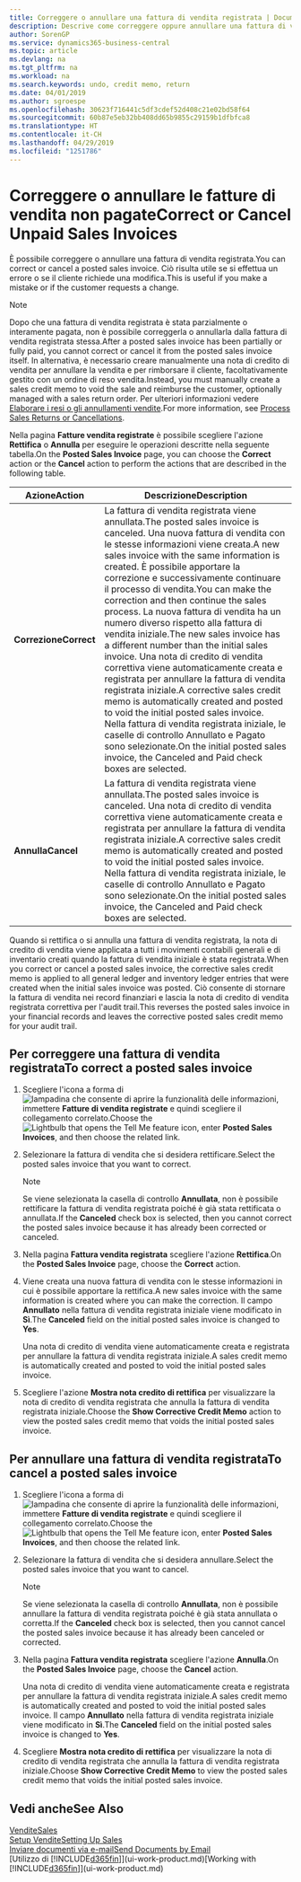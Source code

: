 ```yaml
---
title: Correggere o annullare una fattura di vendita registrata | Documenti Microsoft
description: Descrive come correggere oppure annullare una fattura di vendita registrata e collegarla a una nota di credito di vendita.
author: SorenGP
ms.service: dynamics365-business-central
ms.topic: article
ms.devlang: na
ms.tgt_pltfrm: na
ms.workload: na
ms.search.keywords: undo, credit memo, return
ms.date: 04/01/2019
ms.author: sgroespe
ms.openlocfilehash: 30623f716441c5df3cdef52d408c21e02bd58f64
ms.sourcegitcommit: 60b87e5eb32bb408dd65b9855c29159b1dfbfca8
ms.translationtype: HT
ms.contentlocale: it-CH
ms.lasthandoff: 04/29/2019
ms.locfileid: "1251786"
---
```

# <a name="correct-or-cancel-unpaid-sales-invoices"></a><span data-ttu-id="cb5a4-103">Correggere o annullare le fatture di vendita non pagate</span><span class="sxs-lookup"><span data-stu-id="cb5a4-103">Correct or Cancel Unpaid Sales Invoices</span></span>
<span data-ttu-id="cb5a4-104">È possibile correggere o annullare una fattura di vendita registrata.</span><span class="sxs-lookup"><span data-stu-id="cb5a4-104">You can correct or cancel a posted sales invoice.</span></span> <span data-ttu-id="cb5a4-105">Ciò risulta utile se si effettua un errore o se il cliente richiede una modifica.</span><span class="sxs-lookup"><span data-stu-id="cb5a4-105">This is useful if you make a mistake or if the customer requests a change.</span></span>

> [!NOTE]  
>   <span data-ttu-id="cb5a4-106">Dopo che una fattura di vendita registrata è stata parzialmente o interamente pagata, non è possibile correggerla o annullarla dalla fattura di vendita registrata stessa.</span><span class="sxs-lookup"><span data-stu-id="cb5a4-106">After a posted sales invoice has been partially or fully paid, you cannot correct or cancel it from the posted sales invoice itself.</span></span> <span data-ttu-id="cb5a4-107">In alternativa, è necessario creare manualmente una nota di credito di vendita per annullare la vendita e per rimborsare il cliente, facoltativamente gestito con un ordine di reso vendita.</span><span class="sxs-lookup"><span data-stu-id="cb5a4-107">Instead, you must manually create a sales credit memo to void the sale and reimburse the customer, optionally managed with a sales return order.</span></span> <span data-ttu-id="cb5a4-108">Per ulteriori informazioni vedere [Elaborare i resi o gli annullamenti vendite](sales-how-process-sales-returns-cancellations.md).</span><span class="sxs-lookup"><span data-stu-id="cb5a4-108">For more information, see [Process Sales Returns or Cancellations](sales-how-process-sales-returns-cancellations.md).</span></span>

<span data-ttu-id="cb5a4-109">Nella pagina **Fatture vendita registrate** è possibile scegliere l'azione **Rettifica** o **Annulla** per eseguire le operazioni descritte nella seguente tabella.</span><span class="sxs-lookup"><span data-stu-id="cb5a4-109">On the **Posted Sales Invoice** page, you can choose the **Correct** action or the **Cancel** action to perform the actions that are described in the following table.</span></span>

| <span data-ttu-id="cb5a4-110">Azione</span><span class="sxs-lookup"><span data-stu-id="cb5a4-110">Action</span></span> | <span data-ttu-id="cb5a4-111">Descrizione</span><span class="sxs-lookup"><span data-stu-id="cb5a4-111">Description</span></span> |
| --- | --- |
| <span data-ttu-id="cb5a4-112">**Correzione**</span><span class="sxs-lookup"><span data-stu-id="cb5a4-112">**Correct**</span></span> |<span data-ttu-id="cb5a4-113">La fattura di vendita registrata viene annullata.</span><span class="sxs-lookup"><span data-stu-id="cb5a4-113">The posted sales invoice is canceled.</span></span> <span data-ttu-id="cb5a4-114">Una nuova fattura di vendita con le stesse informazioni viene creata.</span><span class="sxs-lookup"><span data-stu-id="cb5a4-114">A new sales invoice with the same information is created.</span></span> <span data-ttu-id="cb5a4-115">È possibile apportare la correzione e successivamente continuare il processo di vendita.</span><span class="sxs-lookup"><span data-stu-id="cb5a4-115">You can make the correction and then continue the sales process.</span></span> <span data-ttu-id="cb5a4-116">La nuova fattura di vendita ha un numero diverso rispetto alla fattura di vendita iniziale.</span><span class="sxs-lookup"><span data-stu-id="cb5a4-116">The new sales invoice has a different number than the initial sales invoice.</span></span> <span data-ttu-id="cb5a4-117">Una nota di credito di vendita correttiva viene automaticamente creata e registrata per annullare la fattura di vendita registrata iniziale.</span><span class="sxs-lookup"><span data-stu-id="cb5a4-117">A corrective sales credit memo is automatically created and posted to void the initial posted sales invoice.</span></span> <span data-ttu-id="cb5a4-118">Nella fattura di vendita registrata iniziale, le caselle di controllo Annullato e Pagato sono selezionate.</span><span class="sxs-lookup"><span data-stu-id="cb5a4-118">On the initial posted sales invoice, the Canceled and Paid check boxes are selected.</span></span> |
| <span data-ttu-id="cb5a4-119">**Annulla**</span><span class="sxs-lookup"><span data-stu-id="cb5a4-119">**Cancel**</span></span> |<span data-ttu-id="cb5a4-120">La fattura di vendita registrata viene annullata.</span><span class="sxs-lookup"><span data-stu-id="cb5a4-120">The posted sales invoice is canceled.</span></span> <span data-ttu-id="cb5a4-121">Una nota di credito di vendita correttiva viene automaticamente creata e registrata per annullare la fattura di vendita registrata iniziale.</span><span class="sxs-lookup"><span data-stu-id="cb5a4-121">A corrective sales credit memo is automatically created and posted to void the initial posted sales invoice.</span></span> <span data-ttu-id="cb5a4-122">Nella fattura di vendita registrata iniziale, le caselle di controllo Annullato e Pagato sono selezionate.</span><span class="sxs-lookup"><span data-stu-id="cb5a4-122">On the initial posted sales invoice, the Canceled and Paid check boxes are selected.</span></span> |

<span data-ttu-id="cb5a4-123">Quando si rettifica o si annulla una fattura di vendita registrata, la nota di credito di vendita viene applicata a tutti i movimenti contabili generali e di inventario creati quando la fattura di vendita iniziale è stata registrata.</span><span class="sxs-lookup"><span data-stu-id="cb5a4-123">When you correct or cancel a posted sales invoice, the corrective sales credit memo is applied to all general ledger and inventory ledger entries that were created when the initial sales invoice was posted.</span></span> <span data-ttu-id="cb5a4-124">Ciò consente di stornare la fattura di vendita nei record finanziari e lascia la nota di credito di vendita registrata correttiva per l'audit trail.</span><span class="sxs-lookup"><span data-stu-id="cb5a4-124">This reverses the posted sales invoice in your financial records and leaves the corrective posted sales credit memo for your audit trail.</span></span>

## <a name="to-correct-a-posted-sales-invoice"></a><span data-ttu-id="cb5a4-125">Per correggere una fattura di vendita registrata</span><span class="sxs-lookup"><span data-stu-id="cb5a4-125">To correct a posted sales invoice</span></span>
1. <span data-ttu-id="cb5a4-126">Scegliere l'icona a forma di ![lampadina che consente di aprire la funzionalità delle informazioni](media/ui-search/search_small.png "Informazioni sull'operazione che si desidera eseguire"), immettere **Fatture di vendita registrate** e quindi scegliere il collegamento correlato.</span><span class="sxs-lookup"><span data-stu-id="cb5a4-126">Choose the ![Lightbulb that opens the Tell Me feature](media/ui-search/search_small.png "Tell me what you want to do") icon, enter **Posted Sales Invoices**, and then choose the related link.</span></span>  
2. <span data-ttu-id="cb5a4-127">Selezionare la fattura di vendita che si desidera rettificare.</span><span class="sxs-lookup"><span data-stu-id="cb5a4-127">Select the posted sales invoice that you want to correct.</span></span>

    > [!NOTE]  
    >   <span data-ttu-id="cb5a4-128">Se viene selezionata la casella di controllo **Annullata**, non è possibile rettificare la fattura di vendita registrata poiché è già stata rettificata o annullata.</span><span class="sxs-lookup"><span data-stu-id="cb5a4-128">If the **Canceled** check box is selected, then you cannot correct the posted sales invoice because it has already been corrected or canceled.</span></span>
3. <span data-ttu-id="cb5a4-129">Nella pagina **Fattura vendita registrata** scegliere l'azione **Rettifica**.</span><span class="sxs-lookup"><span data-stu-id="cb5a4-129">On the **Posted Sales Invoice** page, choose the **Correct** action.</span></span>  
4. <span data-ttu-id="cb5a4-130">Viene creata una nuova fattura di vendita con le stesse informazioni in cui è possibile apportare la rettifica.</span><span class="sxs-lookup"><span data-stu-id="cb5a4-130">A new sales invoice with the same information is created where you can make the correction.</span></span> <span data-ttu-id="cb5a4-131">Il campo **Annullato** nella fattura di vendita registrata iniziale viene modificato in **Sì**.</span><span class="sxs-lookup"><span data-stu-id="cb5a4-131">The **Canceled** field on the initial posted sales invoice is changed to **Yes**.</span></span>

    <span data-ttu-id="cb5a4-132">Una nota di credito di vendita viene automaticamente creata e registrata per annullare la fattura di vendita registrata iniziale.</span><span class="sxs-lookup"><span data-stu-id="cb5a4-132">A sales credit memo is automatically created and posted to void the initial posted sales invoice.</span></span>
5. <span data-ttu-id="cb5a4-133">Scegliere l'azione **Mostra nota credito di rettifica** per visualizzare la nota di credito di vendita registrata che annulla la fattura di vendita registrata iniziale.</span><span class="sxs-lookup"><span data-stu-id="cb5a4-133">Choose the **Show Corrective Credit Memo** action to view the posted sales credit memo that voids the initial posted sales invoice.</span></span>

## <a name="to-cancel-a-posted-sales-invoice"></a><span data-ttu-id="cb5a4-134">Per annullare una fattura di vendita registrata</span><span class="sxs-lookup"><span data-stu-id="cb5a4-134">To cancel a posted sales invoice</span></span>
1. <span data-ttu-id="cb5a4-135">Scegliere l'icona a forma di ![lampadina che consente di aprire la funzionalità delle informazioni](media/ui-search/search_small.png "Informazioni sull'operazione che si desidera eseguire"), immettere **Fatture di vendita registrate** e quindi scegliere il collegamento correlato.</span><span class="sxs-lookup"><span data-stu-id="cb5a4-135">Choose the ![Lightbulb that opens the Tell Me feature](media/ui-search/search_small.png "Tell me what you want to do") icon, enter **Posted Sales Invoices**, and then choose the related link.</span></span>  
2. <span data-ttu-id="cb5a4-136">Selezionare la fattura di vendita che si desidera annullare.</span><span class="sxs-lookup"><span data-stu-id="cb5a4-136">Select the posted sales invoice that you want to cancel.</span></span>

    > [!NOTE]  
    >   <span data-ttu-id="cb5a4-137">Se viene selezionata la casella di controllo **Annullata**, non è possibile annullare la fattura di vendita registrata poiché è già stata annullata o corretta.</span><span class="sxs-lookup"><span data-stu-id="cb5a4-137">If the **Canceled** check box is selected, then you cannot cancel the posted sales invoice because it has already been canceled or corrected.</span></span>
3. <span data-ttu-id="cb5a4-138">Nella pagina **Fattura vendita registrata** scegliere l'azione **Annulla**.</span><span class="sxs-lookup"><span data-stu-id="cb5a4-138">On the **Posted Sales Invoice** page, choose the **Cancel** action.</span></span>

    <span data-ttu-id="cb5a4-139">Una nota di credito di vendita viene automaticamente creata e registrata per annullare la fattura di vendita registrata iniziale.</span><span class="sxs-lookup"><span data-stu-id="cb5a4-139">A sales credit memo is automatically created and posted to void the initial posted sales invoice.</span></span> <span data-ttu-id="cb5a4-140">Il campo **Annullato** nella fattura di vendita registrata iniziale viene modificato in **Sì**.</span><span class="sxs-lookup"><span data-stu-id="cb5a4-140">The **Canceled** field on the initial posted sales invoice is changed to **Yes**.</span></span>
4. <span data-ttu-id="cb5a4-141">Scegliere **Mostra nota credito di rettifica** per visualizzare la nota di credito di vendita registrata che annulla la fattura di vendita registrata iniziale.</span><span class="sxs-lookup"><span data-stu-id="cb5a4-141">Choose **Show Corrective Credit Memo** to view the posted sales credit memo that voids the initial posted sales invoice.</span></span>

## <a name="see-also"></a><span data-ttu-id="cb5a4-142">Vedi anche</span><span class="sxs-lookup"><span data-stu-id="cb5a4-142">See Also</span></span>
[<span data-ttu-id="cb5a4-143">Vendite</span><span class="sxs-lookup"><span data-stu-id="cb5a4-143">Sales</span></span>](sales-manage-sales.md)  
[<span data-ttu-id="cb5a4-144">Setup Vendite</span><span class="sxs-lookup"><span data-stu-id="cb5a4-144">Setting Up Sales</span></span>](sales-setup-sales.md)  
[<span data-ttu-id="cb5a4-145">Inviare documenti via e-mail</span><span class="sxs-lookup"><span data-stu-id="cb5a4-145">Send Documents by Email</span></span>](ui-how-send-documents-email.md)  
<span data-ttu-id="cb5a4-146">[Utilizzo di [!INCLUDE[d365fin](includes/d365fin_md.md)]](ui-work-product.md)</span><span class="sxs-lookup"><span data-stu-id="cb5a4-146">[Working with [!INCLUDE[d365fin](includes/d365fin_md.md)]](ui-work-product.md)</span></span>
